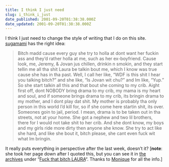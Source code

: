 ```yaml
---
title: I think I just need
slug: i_think_i_just
date_published: 2001-09-20T01:38:38.000Z
date_updated: 2001-09-20T01:38:38.000Z
---
```


I think I just need to change the style of writing that I do on this site. [sugamami](http://www.sugamami.com) has the right idea:

> Bitch madd cause every guy she try to holla at dont want her fuckin ass and they’d rather holla at me, such as her ex-boyfriend. Cause look, me, Jeremy, & Jovan jus chillen, drinkin n smokin, and they start tellin me all tha shit Laura be talkin bout me, which I know was true cause she has in tha past. Well, I call her like, “WDF is this shit I hear you talking bitch?” and she like, “Is Jovan wit chu?” and Im like, “Yup.” So she start talkin all this and that bout she coming to my crib. Aight first off, dont NOBODY bring drama to my crib, my mama is my heart and soul, and if someone brings drama to my crib, its bringin drama to my mother, and I dont play dat shit. My mother is probably tha only person in this world I’d kill for, so if she come here startin shit, its over. Someones goin to jail, period. I mean, drama is to be taken out in tha streets, not at your home. She got a nephew and two lil brothers, there for I would not take shit to her crib. And she dont know, my boys and my girls ride more dirty then anyone she know. She try to act like she hard, and like she bout it, bitch please, she cant even fuck wit what Im bringin.

It really puts everything in perspective after the last week, doesn’t it? [**note**: she took her page down after I quoted this, but you can see it in [the archives](http://www.sugamami.com/greymatter/archives/) under “[Fuck that bitch LAURA](http://www.sugamami.com/greymatter/archives/00000075.htm)“. Thanks to [Monique](http://hideouskinky.net/) for all the info.]

